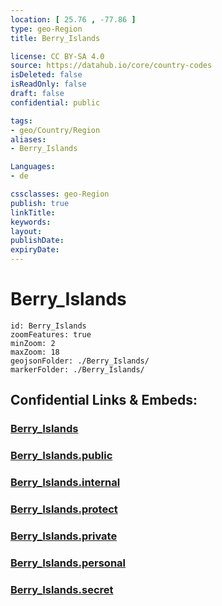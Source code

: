```yaml
---
location: [ 25.76 , -77.86 ] 
type: geo-Region
title: Berry_Islands

license: CC BY-SA 4.0
source: https://datahub.io/core/country-codes
isDeleted: false
isReadOnly: false
draft: false
confidential: public

tags:
- geo/Country/Region
aliases:
- Berry_Islands

Languages:
- de

cssclasses: geo-Region
publish: true
linkTitle: 
keywords: 
layout: 
publishDate: 
expiryDate: 
---
```


# Berry_Islands

```leaflet
id: Berry_Islands
zoomFeatures: true 
minZoom: 2 
maxZoom: 18
geojsonFolder: ./Berry_Islands/
markerFolder: ./Berry_Islands/
```


## Confidential Links & Embeds: 

### [Berry_Islands](/_Standards/Earth/Continent/America~Caribbean/Bahamas/Districts~Bahamas/Berry_Islands.md) 

### [Berry_Islands.public](/_public/Earth/Continent/America~Caribbean/Bahamas/Districts~Bahamas/Berry_Islands.public.md) 

### [Berry_Islands.internal](/_internal/Earth/Continent/America~Caribbean/Bahamas/Districts~Bahamas/Berry_Islands.internal.md) 

### [Berry_Islands.protect](/_protect/Earth/Continent/America~Caribbean/Bahamas/Districts~Bahamas/Berry_Islands.protect.md) 

### [Berry_Islands.private](/_private/Earth/Continent/America~Caribbean/Bahamas/Districts~Bahamas/Berry_Islands.private.md) 

### [Berry_Islands.personal](/_personal/Earth/Continent/America~Caribbean/Bahamas/Districts~Bahamas/Berry_Islands.personal.md) 

### [Berry_Islands.secret](/_secret/Earth/Continent/America~Caribbean/Bahamas/Districts~Bahamas/Berry_Islands.secret.md)

